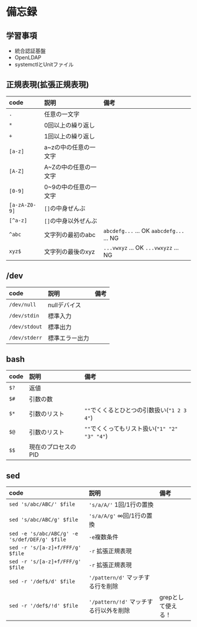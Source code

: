 # 備忘録

## 学習事項
* 統合認証基盤
* OpenLDAP
* systemctlとUnitファイル

## 正規表現(拡張正規表現)
|code|説明|備考|
|:--|:--|:--|
|`.`|任意の一文字||
|`*`|0回以上の繰り返し||
|`+`|1回以上の繰り返し||
|`[a-z]`|a~zの中の任意の一文字||
|`[A-Z]`|A~Zの中の任意の一文字||
|`[0-9]`|0~9の中の任意の一文字||
|`[a-zA-Z0-9]`|`[]`の中身ぜんぶ||
|`[^a-z]`|`[]`の中身以外ぜんぶ||
|`^abc`|文字列の最初のabc|`abcdefg...` ... OK `aabcdefg...` ... NG|
|`xyz$`|文字列の最後のxyz|`...vwxyz` ... OK `...vwxyzz` ... NG|



## /dev
|code|説明|備考|
|:--|:--|:--|
|`/dev/null`|nullデバイス||
|`/dev/stdin`|標準入力||
|`/dev/stdout`|標準出力||
|`/dev/stderr`|標準エラー出力||



## bash
|code|説明|備考|
|:--|:--|:--|
|`$?`|返値||
|`$#`|引数の数||
|`$*`|引数のリスト|`""`でくくるとひとつの引数扱い(`"1 2 3 4"`)|
|`$@`|引数のリスト|`""`でくくってもリスト扱い(`"1" "2" "3" "4"`)|
|`$$`|現在のプロセスのPID||



## sed
|code|説明|備考|
|:--|:--|:--|
|`sed 's/abc/ABC/' $file`|`'s/a/A/'` 1回/1行の置換||
|`sed 's/abc/ABC/g' $file`|`'s/a/A/g'` ∞回/1行の置換||
|`sed -e 's/abc/ABC/g' -e 's/def/DEF/g' $file`|`-e`複数条件||
|`sed -r 's/[a-z]+f/FFF/g' $file`|`-r` 拡張正規表現||
|`sed -r 's/[a-z]+f/FFF/g' $file`|`-r` 拡張正規表現||
|`sed -r '/def$/d' $file`|`'/pattern/d'` マッチする行を削除||
|`sed -r '/def$/!d' $file`|`'/pattern/!d'` マッチする行以外を削除|grepとして使える！|




